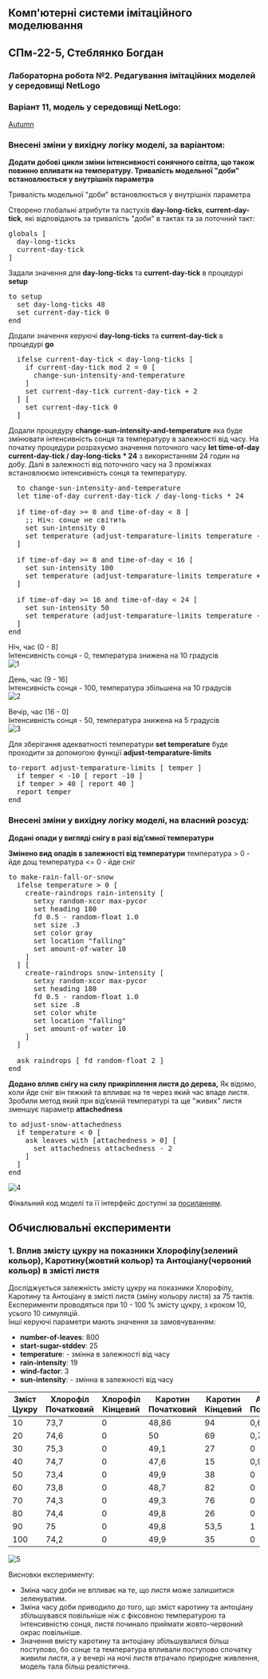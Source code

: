 ## Комп'ютерні системи імітаційного моделювання

## СПм-22-5, **Стеблянко Богдан**

### Лабораторна робота №**2**. Редагування імітаційних моделей у середовищі NetLogo

### Варіант 11, модель у середовищі NetLogo:

[Autumn](https://www.netlogoweb.org/launch#http://www.netlogoweb.org/assets/modelslib/Sample%20Models/Biology/Autumn.nlogo)

### Внесені зміни у вихідну логіку моделі, за варіантом:

**Додати добові цикли зміни інтенсивності сонячного світла, що також повинно впливати на температуру.
Тривалість модельної "доби" встановлюється у внутрішніх параметра**

Тривалість модельної "доби" встановлюється у внутрішніх параметра

Створено глобальні атрибути та пастухів **day-long-ticks**, **current-day-tick**, які відповідають за тривалість "доби" в тактах та за поточний такт:
<pre>
globals [
  day-long-ticks
  current-day-tick    
]
</pre>

Задали значення для **day-long-ticks** та **current-day-tick** в процедурі **setup**
<pre>
to setup
  set day-long-ticks 48
  set current-day-tick 0 
end
</pre>

Додали значення керуючі **day-long-ticks** та **current-day-tick** в процедурі **go**
<pre>
  ifelse current-day-tick < day-long-ticks [
    if current-day-tick mod 2 = 0 [
      change-sun-intensity-and-temperature
    ]
    set current-day-tick current-day-tick + 2
  ] [
    set current-day-tick 0
  ]
</pre>

Додали процедуру **change-sun-intensity-and-temperature** яка буде змінювати інтенсивність сонця та температуру в залежності від часу.
На початку процедури розрахуємо значення поточного часу **let time-of-day current-day-tick / day-long-ticks * 24** з використанням 24 годин на добу.
Далі в залежності від поточного часу на 3 проміжках встановлюємо інтенсивність сонця та температуру.
<pre>
  to change-sun-intensity-and-temperature
  let time-of-day current-day-tick / day-long-ticks * 24

  if time-of-day >= 0 and time-of-day < 8 [
    ;; Ніч: сонце не світить
    set sun-intensity 0
    set temperature (adjust-temparature-limits temperature - 10)
  ]

  if time-of-day >= 8 and time-of-day < 16 [
    set sun-intensity 100
    set temperature (adjust-temparature-limits temperature + 10)
  ]

  if time-of-day >= 16 and time-of-day < 24 [
    set sun-intensity 50
    set temperature (adjust-temparature-limits temperature - 5)
  ]
end
</pre>

Ніч, час (0 - 8]
<br>
Інтенсивність сонця - 0, температура знижена на 10 градусів
<br>
![1](img_1.png)
<br>

День, час (9 - 16]
<br>
Інтенсивність сонця - 100, температура збільшена на 10 градусів
<br>
![2](img_2.png)
<br>

Вечір, час (16 - 0]
<br>
Інтенсивність сонця - 50, температура знижена на 5 градусів
<br>
![3](img_3.png)
<br>

Для зберігання адекватності температури **set temperature** буде проходити за допомогою функції **adjust-temparature-limits**
<pre>
to-report adjust-temparature-limits [ temper ]
  if temper < -10 [ report -10 ]
  if temper > 40 [ report 40 ]
  report temper
end
</pre>

### Внесені зміни у вихідну логіку моделі, на власний розсуд:

**Додані опади у вигляді снігу в разі відʼємної температури**

**Змінено вид опадів в залежності від температури**
температура > 0 - йде дощ
температура <= 0 - йде сніг

<pre>
to make-rain-fall-or-snow
  ifelse temperature > 0 [
    create-raindrops rain-intensity [
      setxy random-xcor max-pycor
      set heading 180
      fd 0.5 - random-float 1.0
      set size .3
      set color gray
      set location "falling"
      set amount-of-water 10
    ]
  ] [
    create-raindrops snow-intensity [
      setxy random-xcor max-pycor
      set heading 180
      fd 0.5 - random-float 1.0
      set size .8
      set color white  
      set location "falling"
      set amount-of-water 10
    ]
  ]
  
  ask raindrops [ fd random-float 2 ]
end
</pre>

**Додано вплив снігу на силу прикріплення листя до дерева,**
Як відомо, коли йде сніг він тяжкий та впливає на те через який час впаде листя.
Зробили метод який при відʼємній температурі та ще "живих" листя зменшує параметр **attachedness**

<pre>
to adjust-snow-attachedness
  if temperature < 0 [
    ask leaves with [attachedness > 0] [
      set attachedness attachedness - 2
    ]
  ]
end
</pre>
![4](img_4.png)


Фінальний код моделі та її інтерфейс доступні за [посиланням](Autumn.nlogo).
<br>

## Обчислювальні експерименти

### 1. Вплив змісту цукру на показники Хлорофілу(зелений кольор), Каротину(жовтий кольор) та Антоціану(червоний кольор) в змісті листя

Досліджується залежність змісту цукру на показники Хлорофілу, Каротину та Антоціану в змісті листя (зміну кольору листя) за 75 тактів.
Експерименти проводяться при 10 - 100 % змісту цукру, з кроком 10, усього 10 симуляцій.  
Інші керуючі параметри мають значення за замовчуванням:

- **number-of-leaves**: 800
- **start-sugar-stddev**: 25
- **temperature**: - змінна в залежності від часу
- **rain-intensity**: 19
- **wind-factor**: 3
- **sun-intensity**: - змінна в залежності від часу

<table>
<thead>
<tr><th>Зміст Цукру</th><th>Хлорофіл Початковий</th><th>Хлорофіл Кінцевий</th><th>Каротин Початковий</th><th>Каротин Кінцевий</th><th>Антоціан Початковий</th><th>Антоціан Кінцевий</th></tr>
</thead>
<tbody>
<tr><td>10</td><td>73,7</td><td>0</td><td>48,86</td><td>94</td><td>0,67</td><td>21</td></tr>
<tr><td>20</td><td>74,6</td><td>0</td><td>50</td><td>69</td><td>0,79</td><td>2</td></tr>
<tr><td>30</td><td>75,3</td><td>0</td><td>49,1</td><td>27</td><td>0</td><td>2</td></tr>
<tr><td>40</td><td>74,7</td><td>0</td><td>47,6</td><td>15</td><td>0,95</td><td>27</td></tr>
<tr><td>50</td><td>73,4</td><td>0</td><td>49,9</td><td>38</td><td>0</td><td>26</td></tr>
<tr><td>60</td><td>73,8</td><td>0</td><td>48,7</td><td>82</td><td>0</td><td>26</td></tr>
<tr><td>70</td><td>74,3</td><td>0</td><td>49,3</td><td>76</td><td>0</td><td>26</td></tr>
<tr><td>80</td><td>74,4</td><td>0</td><td>49,8</td><td>26</td><td>0</td><td>28</td></tr>
<tr><td>90</td><td>75</td><td>0</td><td>49,8</td><td>53,5</td><td>1</td><td>27</td></tr>
<tr><td>100</td><td>74,2</td><td>0</td><td>49,9</td><td>35</td><td>0</td><td>28</td></tr>
</tbody>
</table>

![5](img_5.png)

Висновки експерименту:

- Зміна часу доби не впливає на те, що листя може залишитися зеленуватим.
- Зміна часу доби приводило до того, що зміст каротину та антоціану збільшувався повільніше ніж с фіксовною температурою та інтенсивністю сонця, листя починало приймати
  жовто-червоний окрас повільніше.
- Значення вмісту каротину та антоціану збільшувалися більш поступово, бо сонце та температура впливали поступово спочатку живили листя, а у вечері на ночі листя втрачало
  природне живлення, модель тала більш реалістична.
